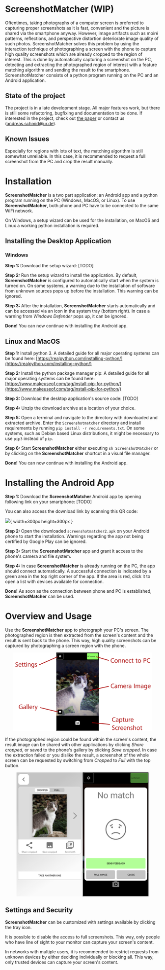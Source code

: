 #  ScreenshotMatcher (WIP)

Oftentimes, taking photographs of a computer screen is preferred to capturing proper screenshots as it is fast, convenient and the picture is shared via the smartphone anyway.
However, image artifacts such as moiré patterns, reflections, and perspective distortion deteriorate image quality of such photos.
ScreenshotMatcher solves this problem by using the interaction technique of photographing a screen with the phone to capture high quality screenshots which are already cropped to the region of interest.
This is done by automatically capturing a screenshot on the PC, detecting and extracting the photographed region of interest with a feature matching algorithm and sending the result to the smartphone.
ScreenshotMatcher consists of a python program running on the PC and an Android application.

## State of the project

The project is in a late development stage.
All major features work, but there is still some refactoring, bugfixing and documentation to be done.
If interested in the project, check out [the paper](https://epub.uni-regensburg.de/47814/1/screenshotmatcher.pdf) or contact us (andreas.schmid@ur.de).

## Known Issues

Especially for regions with lots of text, the matching algorithm is still somewhat unreliable.
In this case, it is recommended to request a full screenshot from the PC and crop the result manually.

# Installation

**ScreenshotMatcher** is a two part application: an Android app and a python program running on the PC (Windows, MacOS, or Linux).
To use **ScreenshotMatcher**, both phone and PC have to be connected to the same WiFi network.

On Windows, a setup wizard can be used for the installation, on MacOS and Linux a working python installation is required.

## Installing the Desktop Application

### Windows

**Step 1:**
Download the setup wizard:
[TODO]

**Step 2:**
Run the setup wizard to install the application.
By default, **ScreenshotMatcher** is configured to automatically start when the system is turned on.
On some systems, a warning due to the installation of software from unknown sources pops up before the installation.
This warning can be ignored.

**Step 3:**
After the installation, **ScreenshotMatcher** starts automatically and can be accessed via an icon in the system tray (bottom right).
In case a warning from *Windows Defender* pops up, it can be ignored.

**Done!**
You can now continue with installing the Android app.

## Linux and MacOS

**Step 1:**
Install python 3.
A detailed guide for all major operating systems can be found here:
[https://realpython.com/installing-python/](https://realpython.com/installing-python/)

**Step 2:**
Install the python package manager pip:
A detailed guide for all major operating systems can be found here:
[https://www.makeuseof.com/tag/install-pip-for-python/](https://www.makeuseof.com/tag/install-pip-for-python/)

**Step 3:**
Download the desktop application's source code:
[TODO]

**Step 4:**
Unzip the download archive at a location of your choice.

**Step 5:**
Open a terminal and navigate to the directory with downloaded and extracted archive.
Enter the `Screenshotmatcher` directory and install requirements by running `pip install -r requirements.txt`.
On some systems, such as Debian based Linux distributions, it might be necessary to use `pip3` instead of `pip`.

**Step 6:**
Start **ScreenshotMatcher** either executing `sh ScreenshotMatcher` or by clicking on the **ScreenshotMatcher** shortcut in a visual file manager.

**Done!**
You can now continue with installing the Android app.

# Installing the Android App

**Step 1:**
Download the **ScreenshotMatcher** Android app by opening following link on your smartphone:
[TODO]

You can also access the download link by scanning this QR code:

![](documentation/qr_download_app.png){ width=300px height=300px }

**Step 2:**
Open the downloaded `screenshotmatcher2.apk` on your Android phone to start the installation.
Warnings regarding the app not being certified by Google Play can be ignored.

**Step 3:**
Start the **ScreenshotMatcher** app and grant it access to the phone's camera and file system.

**Step 4:**
In case **ScreenshotMatcher** is already running on the PC, the app should connect automatically.
A successful connection is indicated by a green area in the top right corner of the app.
If the area is red, click it to open a list with devices available for connection.

**Done!**
As soon as the connection between phone and PC is established, **ScreenshotMatcher** can be used.

# Overview and Usage

Use the **ScreenshotMatcher** app to photograph your PC's screen.
The photographed region is then extracted from the screen's content and the result is sent back to the phone.
This way, high quality screenshots can be captured by photographing a screen region with the phone.

<p align="center">
  <img src="documentation/resources/app_overview_detail.png" width=452 height=256>
</p>

If the photographed region could be found within the screen's content, the result image can be shared with other applications by clicking *Share cropped*, or saved to the phone's gallery by clicking *Save cropped*.
In case the extraction failed or you dislike the result, a screenshot of the whole screen can be requested by switching from *Cropped* to *Full* with the top button.

<p align="center">
  <img src="documentation/resources/app_result.png" width=430 height=402>
</p>

## Settings and Security

**ScreenshotMatcher** can be customized with settings available by clicking the tray icon.

It is possible to disable the access to full screenshots.
This way, only people who have line of sight to your monitor can capture your screen's content.

In networks with multiple users, it is recommended to restrict requests from unknown devices by either deciding individually or blocking all.
This way, only trusted devices can capture your screen's content.
